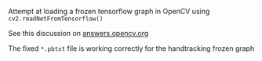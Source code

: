 Attempt at loading a frozen tensorflow graph in OpenCV using ```cv2.readNetFromTensorflow()```

See this discussion on [answers.opencv.org](http://answers.opencv.org/question/187668/getting-inaccurate-results-using-tensorflow-net-and-opencv-dnn/)

The fixed ```*.pbtxt``` file is working correctly for the handtracking frozen graph
